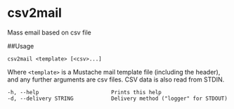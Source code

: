 # csv2mail
Mass email based on csv file

##Usage

`csv2mail <template> [<csv>...]`

Where `<template>` is a Mustache mail template file (including the header), 
and any further arguments are csv files. CSV data is also read from STDIN.

    -h, --help                       Prints this help
    -d, --delivery STRING            Delivery method ("logger" for STDOUT)
